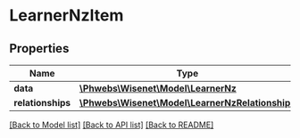 # LearnerNzItem

## Properties
Name | Type | Description | Notes
------------ | ------------- | ------------- | -------------
**data** | [**\Phwebs\Wisenet\Model\LearnerNz**](LearnerNz.md) |  | [optional] 
**relationships** | [**\Phwebs\Wisenet\Model\LearnerNzRelationships**](LearnerNzRelationships.md) |  | [optional] 

[[Back to Model list]](../../README.md#documentation-for-models) [[Back to API list]](../../README.md#documentation-for-api-endpoints) [[Back to README]](../../README.md)

